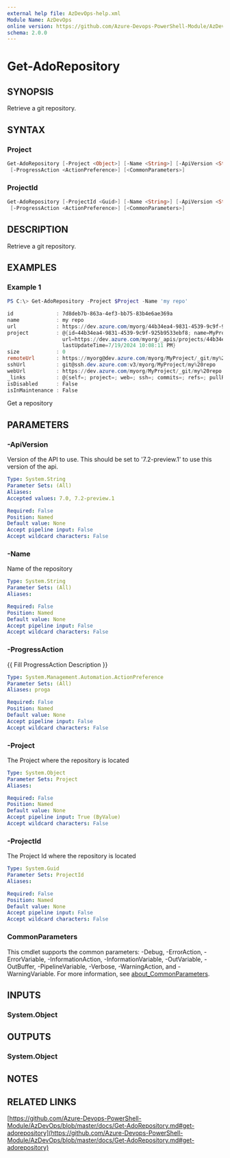 ```yaml
---
external help file: AzDevOps-help.xml
Module Name: AzDevOps
online version: https://github.com/Azure-Devops-PowerShell-Module/AzDevOps/blob/master/docs/Get-AdoRepository.md#get-adorepository
schema: 2.0.0
---
```


# Get-AdoRepository

## SYNOPSIS

Retrieve a git repository.

## SYNTAX

### Project

```powershell
Get-AdoRepository [-Project <Object>] [-Name <String>] [-ApiVersion <String>]
 [-ProgressAction <ActionPreference>] [<CommonParameters>]
```

### ProjectId

```powershell
Get-AdoRepository [-ProjectId <Guid>] [-Name <String>] [-ApiVersion <String>]
 [-ProgressAction <ActionPreference>] [<CommonParameters>]
```

## DESCRIPTION

Retrieve a git repository.

## EXAMPLES

### Example 1

```powershell
PS C:\> Get-AdoRepository -Project $Project -Name 'my repo'

id              : 7d8deb7b-863a-4ef3-bb75-83b4e6ae369a
name            : my repo
url             : https://dev.azure.com/myorg/44b34ea4-9831-4539-9c9f-925b9533ebf8/_apis/git/repositories/7d8deb7b-863a-4ef3-bb75-83b4e6ae369a
project         : @{id=44b34ea4-9831-4539-9c9f-925b9533ebf8; name=MyProject;
                  url=https://dev.azure.com/myorg/_apis/projects/44b34ea4-9831-4539-9c9f-925b9533ebf8; state=wellFormed; revision=2249; visibility=private;
                  lastUpdateTime=7/19/2024 10:08:11 PM}
size            : 0
remoteUrl       : https://myorg@dev.azure.com/myorg/MyProject/_git/my%20repo
sshUrl          : git@ssh.dev.azure.com:v3/myorg/MyProject/my%20repo
webUrl          : https://dev.azure.com/myorg/MyProject/_git/my%20repo
_links          : @{self=; project=; web=; ssh=; commits=; refs=; pullRequests=; items=; pushes=}
isDisabled      : False
isInMaintenance : False
```

Get a repository

## PARAMETERS

### -ApiVersion

Version of the API to use. This should be set to '7.2-preview.1' to use this version of the api.

```yaml
Type: System.String
Parameter Sets: (All)
Aliases:
Accepted values: 7.0, 7.2-preview.1

Required: False
Position: Named
Default value: None
Accept pipeline input: False
Accept wildcard characters: False
```

### -Name

Name of the repository

```yaml
Type: System.String
Parameter Sets: (All)
Aliases:

Required: False
Position: Named
Default value: None
Accept pipeline input: False
Accept wildcard characters: False
```

### -ProgressAction

{{ Fill ProgressAction Description }}

```yaml
Type: System.Management.Automation.ActionPreference
Parameter Sets: (All)
Aliases: proga

Required: False
Position: Named
Default value: None
Accept pipeline input: False
Accept wildcard characters: False
```

### -Project

The Project where the repository is located

```yaml
Type: System.Object
Parameter Sets: Project
Aliases:

Required: False
Position: Named
Default value: None
Accept pipeline input: True (ByValue)
Accept wildcard characters: False
```

### -ProjectId

The Project Id where the repository is located

```yaml
Type: System.Guid
Parameter Sets: ProjectId
Aliases:

Required: False
Position: Named
Default value: None
Accept pipeline input: False
Accept wildcard characters: False
```

### CommonParameters

This cmdlet supports the common parameters: -Debug, -ErrorAction, -ErrorVariable, -InformationAction, -InformationVariable, -OutVariable, -OutBuffer, -PipelineVariable, -Verbose, -WarningAction, and -WarningVariable. For more information, see [about_CommonParameters](http://go.microsoft.com/fwlink/?LinkID=113216).

## INPUTS

### System.Object

## OUTPUTS

### System.Object

## NOTES

## RELATED LINKS

[https://github.com/Azure-Devops-PowerShell-Module/AzDevOps/blob/master/docs/Get-AdoRepository.md#get-adorepository](https://github.com/Azure-Devops-PowerShell-Module/AzDevOps/blob/master/docs/Get-AdoRepository.md#get-adorepository)
